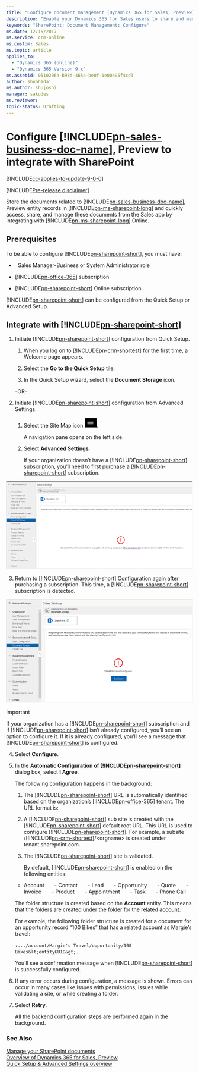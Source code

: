 ```yaml
---
title: "Configure document management (Dynamics 365 for Sales, Preview) | Microsoft Docs"
description: "Enable your Dynamics 365 for Sales users to share and manage SharePoint documents from within Sales, Preview."
keywords: "SharePoint; Document Management; Configure"
ms.date: 12/15/2017
ms.service: crm-online
ms.custom: Sales
ms.topic: article
applies_to:
  - "Dynamics 365 (online)"
  - "Dynamics 365 Version 9.x"
ms.assetid: 0510206a-b98d-465a-be0f-1e00a95f4cd3
author: shubhadaj
ms.author: shujoshi
manager: sakudes
ms.reviewer: 
topic-status: Drafting
---
```


# Configure [!INCLUDE[pn-sales-business-doc-name](../includes/pn-sales-business-doc-name.md)], Preview to integrate with SharePoint

[!INCLUDE[cc-applies-to-update-9-0-0](../includes/cc-applies-to-update-9-0-0.md)]

[!INCLUDE[Pre-release disclaimer](../includes/cc-beta-prerelease-disclaimer.md)]

Store the documents related to [!INCLUDE[pn-sales-business-doc-name](../includes/pn-sales-business-doc-name.md)], Preview entity records in [!INCLUDE[pn-ms-sharepoint-long](../includes/pn-ms-sharepoint-long.md)] and quickly access, share, and manage these documents from the Sales app by integrating with [!INCLUDE[pn-ms-sharepoint-long](../includes/pn-ms-sharepoint-long.md)] Online.

## Prerequisites

To be able to configure [!INCLUDE[pn-sharepoint-short](../includes/pn-sharepoint-short.md)], you must have:

-   Sales Manager-Business or System Administrator role

-   [!INCLUDE[pn-office-365](../includes/pn-office-365.md)] subscription

-   [!INCLUDE[pn-sharepoint-short](../includes/pn-sharepoint-short.md)] Online subscription

[!INCLUDE[pn-sharepoint-short](../includes/pn-sharepoint-short.md)] can be configured from the Quick Setup or Advanced Setup.

## Integrate with [!INCLUDE[pn-sharepoint-short](../includes/pn-sharepoint-short.md)] 

1.  Initiate [!INCLUDE[pn-sharepoint-short](../includes/pn-sharepoint-short.md)] configuration from Quick Setup.

    1.  When you log on to [!INCLUDE[pn-crm-shortest](../includes/pn-crm-shortest.md)] for the first time, a Welcome page appears.

    2.  Select the **Go to the Quick Setup** tile.

    3.  In the Quick Setup wizard, select the **Document Storage** icon.

    -OR-

2.  Initiate [!INCLUDE[pn-sharepoint-short](../includes/pn-sharepoint-short.md)] configuration from Advanced Settings.

    1.  Select the Site Map icon ![Site Map icon](media/Site-map-icon.png "Icon to open the site map").

        A navigation pane opens on the left side.

    2.  Select **Advanced Settings**.

        If your organization doesn’t have a [!INCLUDE[pn-sharepoint-short](../includes/pn-sharepoint-short.md)] subscription, you’ll need to first purchase a [!INCLUDE[pn-sharepoint-short](../includes/pn-sharepoint-short.md)] subscription.

 ![Document Management page in Advanced Settings](media/document-management-page-no-office-subscription.png "Document Management page in Advanced Settings")  

3.  Return to [!INCLUDE[pn-sharepoint-short](../includes/pn-sharepoint-short.md)] Configuration again after purchasing a subscription. This time, a [!INCLUDE[pn-sharepoint-short](../includes/pn-sharepoint-short.md)] subscription is detected.

 ![Button to configure SharePoint](media/configure-sharepoint.png "Button to configure SharePoint")  

 > [!Important]
 > If your organization has a [!INCLUDE[pn-sharepoint-short](../includes/pn-sharepoint-short.md)] subscription and if [!INCLUDE[pn-sharepoint-short](../includes/pn-sharepoint-short.md)] isn’t already configured, you’ll see an option to configure it. If it is already configured, you’ll see a message that [!INCLUDE[pn-sharepoint-short](../includes/pn-sharepoint-short.md)] is configured.

4.  Select **Configure**.

5.  In the **Automatic Configuration of [!INCLUDE[pn-sharepoint-short](../includes/pn-sharepoint-short.md)]** dialog box, select **I Agree**.

    The following configuration happens in the background:

    1.  The [!INCLUDE[pn-sharepoint-short](../includes/pn-sharepoint-short.md)] URL is automatically identified based on the organization’s [!INCLUDE[pn-office-365](../includes/pn-office-365.md)] tenant. The URL format is:

    2.  A [!INCLUDE[pn-sharepoint-short](../includes/pn-sharepoint-short.md)] sub site is created with the [!INCLUDE[pn-sharepoint-short](../includes/pn-sharepoint-short.md)] default root URL. This URL is used to configure [!INCLUDE[pn-sharepoint-short](../includes/pn-sharepoint-short.md)]. For example, a subsite /[!INCLUDE[pn-crm-shortest](../includes/pn-crm-shortest.md)]/&lt;orgname&gt; is created under tenant.sharepoint.com.

    3.  The [!INCLUDE[pn-sharepoint-short](../includes/pn-sharepoint-short.md)] site is validated.

        By default, [!INCLUDE[pn-sharepoint-short](../includes/pn-sharepoint-short.md)] is enabled on the following entities:

       -   Account
       -   Contact
       -   Lead
       -   Opportunity
       -   Quote
       -   Invoice
       -   Product
       -   Appointment
       -   Task
       -   Phone Call

      The folder structure is created based on the **Account** entity. This means that the folders are created under the folder for the related account.

      For example, the following folder structure is created for a document for an opportunity record “100 Bikes” that has a related account as Margie’s travel:

      `:.../account/Margie's Travel/opportunity/100 Bikes&lt;entityGUID&gt;.`

      You’ll see a confirmation message when [!INCLUDE[pn-sharepoint-short](../includes/pn-sharepoint-short.md)] is successfully configured.

6.  If any error occurs during configuration, a message is shown. Errors can occur in many cases like issues with permissions, issues while validating a site, or while creating a folder.

7.  Select **Retry**.

    All the backend configuration steps are performed again in the background.

### See Also
[Manage your SharePoint documents](create-manage-documents.md)  
[Overview of Dynamics 365 for Sales, Preview](overview-dynamics-365-for-sales.md)  
[Quick Setup & Advanced Settings overview](quick-setup-advanced-settings-overview.md)
